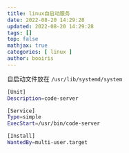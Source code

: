 ```yaml
---
title: linux自启动服务 
date: 2022-08-20 14:29:28 
updated: 2022-08-20 14:29:28 
tags: [] 
top: false
mathjax: true
categories: [ linux ]
author: booiris
---
```


自启动文件放在 `/usr/lib/systemd/system`

```bash
[Unit]
Description=code-server

[Service]
Type=simple
ExecStart=/usr/bin/code-server

[Install]
WantedBy=multi-user.target
```